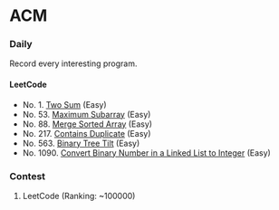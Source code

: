 # ACM

### Daily

Record every interesting program.

#### LeetCode
- No. 1. [Two Sum](cc/vector/twoSum.cc) (Easy)
- No. 53. [Maximum Subarray](cc/array/maxSubArray.cc) (Easy)
- No. 88. [Merge Sorted Array](cc/vector/merge.cc) (Easy)
- No. 217. [Contains Duplicate](cc/map/containsDuplicate.cc) (Easy)
- No. 563. [Binary Tree Tilt](cc/tree/findTilt.cc) (Easy)
- No. 1090. [Convert Binary Number in a Linked List to Integer](cc/math/getDecimalValue.cc) (Easy)

### Contest

1. LeetCode (Ranking: ~100000)
